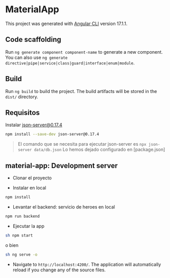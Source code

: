 # MaterialApp

This project was generated with [Angular CLI](https://github.com/angular/angular-cli) version 17.1.1.

## Code scaffolding

Run `ng generate component component-name` to generate a new component. You can also use `ng generate directive|pipe|service|class|guard|interface|enum|module`.

## Build

Run `ng build` to build the project. The build artifacts will be stored in the `dist/` directory.

## Requisitos

Instalar json-server@0.17.4

```sh
npm install --save-dev json-server@0.17.4
```
>El comando que se necesita para ejecutar json-server es
>`npx json-server data/db.json`
>Lo hemos dejado configurado en [package.json]




## material-app: Development server
- Clonar el proyecto

- Instalar en local

```sh
npm install
```

- Levantar el backend: servicio de heroes en local

```sh
npm run backend
```

- Ejecutar la app 

```sh
sh npm start
```

o bien 

```sh
sh ng serve -o
```

- Navigate to `http://localhost:4200/`. The application will automatically reload if you change any of the source files.




